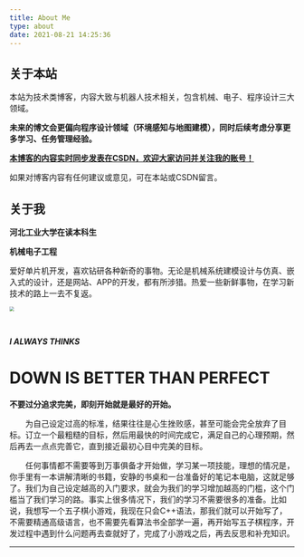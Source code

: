```yaml
---
title: About Me
type: about
date: 2021-08-21 14:25:36
---
```




## 关于本站

本站为技术类博客，内容大致与机器人技术相关，包含机械、电子、程序设计三大领域。

**未来的博文会更偏向程序设计领域（环境感知与地图建模），同时后续考虑分享更多学习、任务管理经验。**

[**本博客的内容实时同步发表在CSDN，欢迎大家访问并关注我的账号！**]((https://blog.csdn.net/weixin_44543463))

如果对博客内容有任何建议或意见，可在本站或CSDN留言。



## 关于我

**河北工业大学在读本科生**

**机械电子工程**

爱好单片机开发，喜欢钻研各种新奇的事物。无论是机械系统建模设计与仿真、嵌入式的设计，还是网站、APP的开发，都有所涉猎。热爱一些新鲜事物，在学习新技术的路上一去不复返。

<img src="https://img-blog.csdnimg.cn/236ca6a3e7da472fb4d30d22291d6db6.png" style="zoom:50%;" >



&emsp;&emsp;

***I ALWAYS THINKS***

# DOWN IS BETTER THAN PERFECT

**不要过分追求完美，即刻开始就是最好的开始。**

&emsp;&emsp;为自己设定过高的标准，结果往往是心生挫败感，甚至可能会完全放弃了目标。订立一个最粗糙的目标，然后用最快的时间完成它，满足自己的心理预期，然后再去一点点完善它，直到接近最初心目中完美的目标。

&emsp;&emsp;任何事情都不需要等到万事俱备才开始做，学习某一项技能，理想的情况是，你手里有一本讲解清晰的书籍，安静的书桌和一台准备好的笔记本电脑，这就足够了。我们为自己设定越高的入门要求，就会为我们的学习增加越高的门槛，这个门槛当了我们学习的路。事实上很多情况下，我们的学习不需要很多的准备。比如说，我想写一个五子棋小游戏，我现在只会C++语法，那我们就可以开始写了，不需要精通高级语言，也不需要先看算法书全部学一遍，再开始写五子棋程序，开发过程中遇到什么问题再去查就好了，完成了小游戏之后，再去反思和补充知识。



---


<style>
.ImageGrid {
  width: 100%;
  max-width: 1040px;
  margin: 0 auto;
  text-align: center;
}
.card {
  overflow: hidden;
  transition: .3s ease-in-out;
  border-radius: 8px;
  background-color: #efefef;
  padding: 1.4px;
}
.ImageInCard img {
  padding: 0;
  border-radius: 8px;
}
@media (prefers-color-scheme: dark) {
  .card {background-color: #333;}
}
</style>

<div class="ImageGrid"></div>